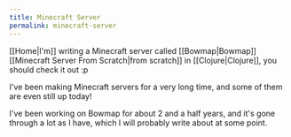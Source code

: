 ```yaml
---
title: Minecraft Server
permalink: minecraft-server
---
```


[[Home|I'm]] writing a Minecraft server called [[Bowmap|Bowmap]] [[Minecraft Server From Scratch|from scratch]] in [[Clojure|Clojure]], you should check it out :p

I've been making Minecraft servers for a very long time, and some of them are even still up today!

I've been working on Bowmap for about 2 and a half years, and it's gone through a lot as I have, which I will probably write about at some point.
